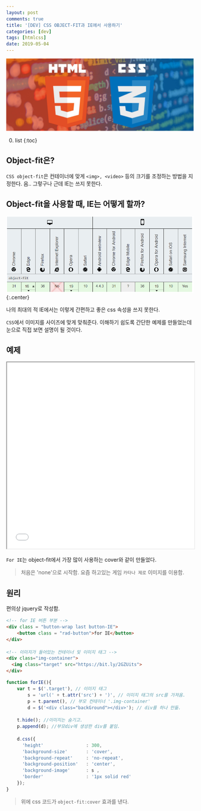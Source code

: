 ```yaml
---
layout: post
comments: true
title: '[DEV] CSS OBJECT-FIT과 IE에서 사용하기'
categories: [dev]
tags: [htmlcss]
date: 2019-05-04
---
```

![headerimg](/assets/img/subcate/htmlcss.png)


0. list
{:toc}

## Object-fit은?

`CSS object-fit`은 컨테이너에 맞게 `<img>, <video>` 등의 크기를 조정하는 방법을 지정한다. 음.. 그렇구나
근데 IE는 쓰지 못한다.

## Object-fit을 사용할 때, IE는 어떻게 할까?

![img](/assets/img/post/CSSinIE/1.png){:.center}

나의 최대의 적 IE에서는 이렇게 간편하고 좋은 css 속성을 쓰지 못한다.


`CSS`에서 이미지를 사이즈에 맞게 맞춰준다.
이해하기 쉽도록 간단한 예제를 만들었는데 눈으로 직접 보면 설명이 될 것이다.


## 예제

<div class="result">
    <iframe width="100%" height="500" src="//jsfiddle.net/blowROCK/8x3bkfr4/6/embedded/result/" allowfullscreen="allowfullscreen" allowpaymentrequest frameborder="1"></iframe>
</div>

`For IE`는 object-fit에서 가장 많이 사용하는 cover와 같이 만들었다.

> 처음은 'none'으로 시작함.
> 요즘 하고있는 게임 `카타나 제로` 이미지를 이용함.


## 원리
편의상 jquery로 작성함.
~~~html
<!-- for IE 버튼 부분 -->
<div class = "button-wrap last button-IE">
    <button class = "rad-button">for IE</button> 
</div>

<!-- 이미지가 들어있는 컨테이너 및 이미지 태그 -->
<div class="img-container">
  <img class="target" src="https://bit.ly/2GZUits">
</div>

~~~
~~~javascript
function forIE(){
    var t = $('.target'), // 이미지 태그 
        s = 'url(' + t.attr('src') + ')', // 이미지 태그의 src를 가져옴.
        p = t.parent(), // 부모 컨테이너 '.img-container'
        d = $('<div class="backGround"></div>'); // div를 하나 만듦.

    t.hide(); //이미지는 숨기고.
    p.append(d); //부모div에 생성한 div를 붙임.

    d.css({
      'height'                : 300,
      'background-size'       : 'cover',
      'background-repeat'     : 'no-repeat',
      'background-position'   : 'center',
      'background-image'      : s ,
      'border'                : '1px solid red'
    });
}
~~~
>위에 css 코드가 `object-fit:cover` 효과를 낸다.